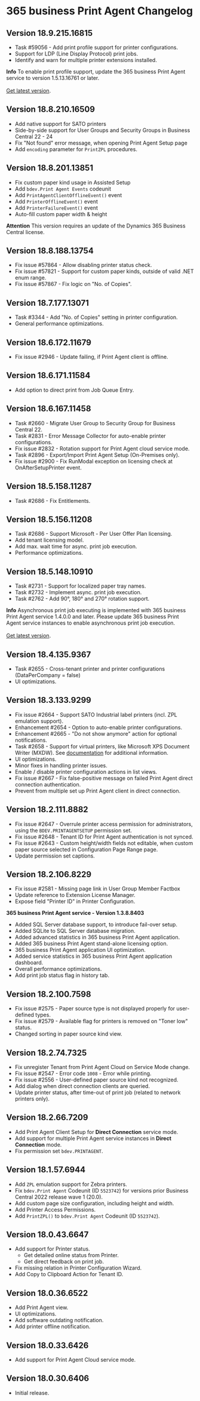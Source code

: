 # 365 business Print Agent Changelog

## Version 18.9.215.16815

 - Task #59056 - Add print profile support for printer configurations.
 - Support for LDP (Line Display Protocol) print jobs.
 - Identify and warn for multiple printer extensions installed.

<div class="alert alert-info">
    <i class="fa-duotone fa-solid fa-circle-info fa-xl"></i>
    <strong>Info</strong> To enable print profile support, update the 365 business Print Agent service to version 1.5.13.16761 or later.<br><br>
    <a href="https://365businessapi.com/api/SoftwareDownload?AppId=c2e7d99c-d3c6-4ecc-9c6b-7be4048b41a9">Get latest version</a>.
</div>


## Version 18.8.210.16509

 - Add native support for SATO printers
 - Side-by-side support for User Groups and Security Groups in Business Central 22 - 24
 - Fix "Not found" error message, when opening Print Agent Setup page
 - Add `encoding` parameter for `PrintZPL` procedures.

## Version 18.8.201.13851

 - Fix custom paper kind usage in Assisted Setup
 - Add `bdev.Print Agent Events` codeunit
  - Add `PrintAgentClientOfflineEvent()` event
  - Add `PrinterOfflineEvent()` event
  - Add `PrinterFailureEvent()` event
 - Auto-fill custom paper width & height

<div class="alert alert-warn">
    <i class="fa-duotone fa-solid fa-triangle-exclamation fa-xl"></i>
	<strong>Attention</strong>
	This version requires an update of the Dynamics 365 Business Central license.
</div>

## Version 18.8.188.13754
 
 - Fix issue #57864 - Allow disabling printer status check.
 - Fix issue #57821 - Support for custom paper kinds, outside of valid .NET enum range.
 - Fix issue #57867 - Fix logic on "No. of Copies".

## Version 18.7.177.13071

 - Task #3344 - Add "No. of Copies" setting in printer configuration.
 - General performance optimizations.

## Version 18.6.172.11679

 - Fix issue #2946 - Update failing, if Print Agent client is offline.

## Version 18.6.171.11584

 - Add option to direct print from Job Queue Entry.

## Version 18.6.167.11458
 
 - Task #2660 - Migrate User Group to Security Group for Business Central 22.
 - Task #2831 - Error Message Collector for auto-enable printer configurations.
 - Fix issue #2832 - Rotation support for Print Agent cloud service mode.
 - Task #2896 - Export/Import Print Agent Setup (On-Premises only).
 - Fix issue #2900 - Fix RunModal exception on licensing check at OnAfterSetupPrinter event.

## Version 18.5.158.11287 

 - Task #2686 - Fix Entitlements.

## Version 18.5.156.11208

 - Task #2686 - Support Microsoft - Per User Offer Plan licensing.
 - Add tenant licensing model.
 - Add max. wait time for async. print job execution.
 - Performance optimizations.

## Version 18.5.148.10910

 - Task #2731 - Support for localized paper tray names.
 - Task #2732 - Implement async. print job execution.
 - Task #2762 - Add 90°, 180° and 270° rotation support.

<div class="alert alert-info">
    <i class="fa-duotone fa-solid fa-circle-info fa-xl"></i>
    <strong>Info</strong> Asynchronous print job executing is implemented with 365 business Print Agent service 1.4.0.0 and later. Please update 365 business Print Agent service instances to enable asynchronous print job execution.<br><br>
    <a href="https://365businessapi.com/api/SoftwareDownload?AppId=c2e7d99c-d3c6-4ecc-9c6b-7be4048b41a9">Get latest version</a>.
</div>

## Version 18.4.135.9367

 - Task #2655 - Cross-tenant printer and printer configurations (DataPerCompany = false)
 - UI optimizations.

## Version 18.3.133.9299

 - Fix issue #2664 - Support SATO Industrial label printers (incl. ZPL emulation support).
 - Enhancement #2654 - Option to auto-enable printer configurations.
 - Enhancement #2665 - "Do not show anymore" action for optional notifications.
 - Task #2658 - Support for virtual printers, like Microsoft XPS Document Writer (MXDW). See [documentation](https://docs.365businessdev.com/en-US/365-business-print-agent/support/setup-xps-printer/) for additional information.
 - UI optimizations.
 - Minor fixes in handling printer issues.
 - Enable / disable printer configuration actions in list views.
 - Fix issue #2667 - Fix false-positive message on failed Print Agent direct connection authentication.
 - Prevent from multiple set up Print Agent client in direct connection.

## Version 18.2.111.8882

 - Fix issue #2647 - Overrule printer access permission for administrators, using the `BDEV.PRINTAGENTSETUP` permission set.
 - Fix issue #2648 - Tenant ID for Print Agent authentication is not synced.
 - Fix issue #2643 - Custom height/width fields not editable, when custom paper source selected in Configuration Page Range page.
 - Update permission set captions.

## Version 18.2.106.8229 

 - Fix issue #2581 - Missing page link in User Group Member Factbox
 - Update reference to Extension License Manager.
 - Expose field "Printer ID" in Printer Configuration.

**365 business Print Agent service - Version 1.3.8.8403**

 - Added SQL Server database support, to introduce fail-over setup.
 - Added SQLite to SQL Server database migration.
 - Added advanced statistics in 365 business Print Agent application.
 - Added 365 business Print Agent stand-alone licensing option.
 - 365 business Print Agent application UI optimization.
 - Added service statistics in 365 business Print Agent application dashboard.
 - Overall performance optimizations.
 - Add print job status flag in history tab.

## Version 18.2.100.7598

 - Fix issue #2575 - Paper source type is not displayed properly for user-defined types.
 - Fix issue #2579 - Available flag for printers is removed on "Toner low" status.
 - Changed sorting in paper source kind view.

## Version 18.2.74.7325

 - Fix unregister Tenant from Print Agent Cloud on Service Mode change.
 - Fix issue #2547 - Error code `1008` - Error while printing.
 - Fix issue #2556 - User-defined paper source kind not recognized.
 - Add dialog when direct connection clients are queried.
 - Update printer status, after time-out of print job (related to network printers only).

## Version 18.2.66.7209

 - Add Print Agent Client Setup for **Direct Connection** service mode.
 - Add support for multiple Print Agent service instances in **Direct Connection** mode.
 - Fix permission set `bdev.PRINTAGENT`.

## Version 18.1.57.6944

 - Add `ZPL` emulation support for Zebra printers.
 - Fix `bdev.Print Agent` Codeunit (ID `5523742`) for versions prior Business Central 2022 release wave 1 (20.0).
 - Add custom page size configuration, including height and width.
 - Add Printer Access Permissions.
 - Add `PrintZPL()` to `bdev.Print Agent` Codeunit (ID `5523742`).

## Version 18.0.43.6647

 - Add support for Printer status.
   - Get detailed online status from Printer.
   - Get direct feedback on print job.
 - Fix missing relation in Printer Configuration Wizard.
 - Add Copy to Clipboard Action for Tenant ID.

## Version 18.0.36.6522

 - Add Print Agent view.
 - UI optimizations.
 - Add software outdating notification.
 - Add printer offline notification.

## Version 18.0.33.6426

 - Add support for Print Agent Cloud service mode.

## Version 18.0.30.6406

 - Initial release.